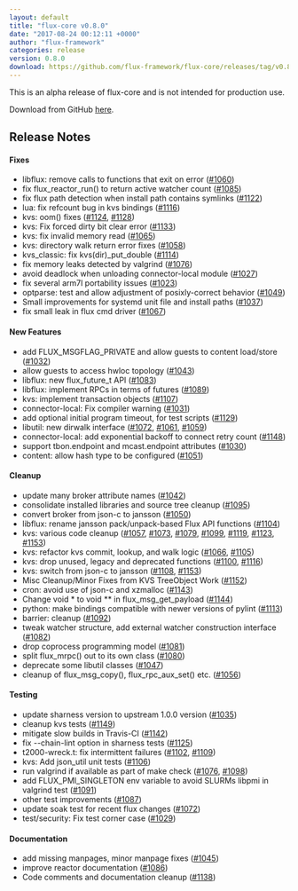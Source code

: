 ```yaml
---
layout: default
title: "flux-core v0.8.0"
date: "2017-08-24 00:12:11 +0000"
author: "flux-framework"
categories: release
version: 0.8.0
download: https://github.com/flux-framework/flux-core/releases/tag/v0.8.0
---
```


<div class="note warning">
This is an alpha release of flux-core and is not intended for production use.
</div>

Download from GitHub [here](https://github.com/flux-framework/flux-core/releases/tag/v0.8.0).

## Release Notes

#### Fixes
 * libflux: remove calls to functions that exit on error ([#1060](https://github.com/flux-framework/flux-core/issues/1060))
 * fix flux_reactor_run() to return active watcher count ([#1085](https://github.com/flux-framework/flux-core/issues/1085))
 * fix flux path detection when install path contains symlinks ([#1122](https://github.com/flux-framework/flux-core/issues/1122))
 * lua: fix refcount bug in kvs bindings ([#1116](https://github.com/flux-framework/flux-core/issues/1116))
 * kvs: oom() fixes ([#1124](https://github.com/flux-framework/flux-core/issues/1124), [#1128](https://github.com/flux-framework/flux-core/issues/1128))
 * kvs: Fix forced dirty bit clear error ([#1133](https://github.com/flux-framework/flux-core/issues/1133))
 * kvs: fix invalid memory read ([#1065](https://github.com/flux-framework/flux-core/issues/1065))
 * kvs: directory walk return error fixes ([#1058](https://github.com/flux-framework/flux-core/issues/1058))
 * kvs_classic: fix kvs(dir)_put_double ([#1114](https://github.com/flux-framework/flux-core/issues/1114))
 * fix memory leaks detected by valgrind ([#1076](https://github.com/flux-framework/flux-core/issues/1076))
 * avoid deadlock when unloading connector-local module ([#1027](https://github.com/flux-framework/flux-core/issues/1027))
 * fix several arm7l portability issues ([#1023](https://github.com/flux-framework/flux-core/issues/1023))
 * optparse: test and allow adjustment of posixly-correct behavior ([#1049](https://github.com/flux-framework/flux-core/issues/1049))
 * Small improvements for systemd unit file and install paths ([#1037](https://github.com/flux-framework/flux-core/issues/1037))
 * fix small leak in flux cmd driver ([#1067](https://github.com/flux-framework/flux-core/issues/1067))

#### New Features
 * add FLUX_MSGFLAG_PRIVATE and allow guests to content load/store ([#1032](https://github.com/flux-framework/flux-core/issues/1032))
 * allow guests to access hwloc topology ([#1043](https://github.com/flux-framework/flux-core/issues/1043))
 * libflux: new flux_future_t API ([#1083](https://github.com/flux-framework/flux-core/issues/1083))
 * libflux: implement RPCs in terms of futures ([#1089](https://github.com/flux-framework/flux-core/issues/1089))
 * kvs: implement transaction objects ([#1107](https://github.com/flux-framework/flux-core/issues/1107))
 * connector-local: Fix compiler warning ([#1031](https://github.com/flux-framework/flux-core/issues/1031))
 * add optional initial program timeout, for test scripts ([#1129](https://github.com/flux-framework/flux-core/issues/1129))
 * libutil: new dirwalk interface ([#1072](https://github.com/flux-framework/flux-core/issues/1072), [#1061](https://github.com/flux-framework/flux-core/issues/1061), [#1059](https://github.com/flux-framework/flux-core/issues/1059))
 * connector-local: add exponential backoff to connect retry count ([#1148](https://github.com/flux-framework/flux-core/issues/1148))
 * support tbon.endpoint and mcast.endpoint attributes ([#1030](https://github.com/flux-framework/flux-core/issues/1030))
 * content: allow hash type to be configured ([#1051](https://github.com/flux-framework/flux-core/issues/1051))

#### Cleanup
 * update many broker attribute names ([#1042](https://github.com/flux-framework/flux-core/issues/1042))
 * consolidate installed libraries and source tree cleanup ([#1095](https://github.com/flux-framework/flux-core/issues/1095))
 * convert broker from json-c to jansson ([#1050](https://github.com/flux-framework/flux-core/issues/1050))
 * libflux: rename jansson pack/unpack-based Flux API functions ([#1104](https://github.com/flux-framework/flux-core/issues/1104))
 * kvs: various code cleanup ([#1057](https://github.com/flux-framework/flux-core/issues/1057), [#1073](https://github.com/flux-framework/flux-core/issues/1073), [#1079](https://github.com/flux-framework/flux-core/issues/1079), [#1099](https://github.com/flux-framework/flux-core/issues/1099), [#1119](https://github.com/flux-framework/flux-core/issues/1119), [#1123](https://github.com/flux-framework/flux-core/issues/1123), [#1153](https://github.com/flux-framework/flux-core/issues/1153))
 * kvs: refactor kvs commit, lookup, and walk logic ([#1066](https://github.com/flux-framework/flux-core/issues/1066), [#1105](https://github.com/flux-framework/flux-core/issues/1105))
 * kvs: drop unused, legacy and deprecated functions ([#1100](https://github.com/flux-framework/flux-core/issues/1100), [#1116](https://github.com/flux-framework/flux-core/issues/1116))
 * kvs: switch from json-c to jansson ([#1108](https://github.com/flux-framework/flux-core/issues/1108), [#1153](https://github.com/flux-framework/flux-core/issues/1153))
 * Misc Cleanup/Minor Fixes from KVS TreeObject Work ([#1152](https://github.com/flux-framework/flux-core/issues/1152))
 * cron: avoid use of json-c and xzmalloc ([#1143](https://github.com/flux-framework/flux-core/issues/1143))
 * Change void * to void ** in flux_msg_get_payload ([#1144](https://github.com/flux-framework/flux-core/issues/1144))
 * python: make bindings compatible with newer versions of pylint ([#1113](https://github.com/flux-framework/flux-core/issues/1113))
 * barrier: cleanup ([#1092](https://github.com/flux-framework/flux-core/issues/1092))
 * tweak watcher structure, add external watcher construction interface
   ([#1082](https://github.com/flux-framework/flux-core/issues/1082))
 * drop coprocess programming model ([#1081](https://github.com/flux-framework/flux-core/issues/1081))
 * split flux_mrpc() out to its own class ([#1080](https://github.com/flux-framework/flux-core/issues/1080))
 * deprecate some libutil classes ([#1047](https://github.com/flux-framework/flux-core/issues/1047))
 * cleanup of flux_msg_copy(), flux_rpc_aux_set() etc. ([#1056](https://github.com/flux-framework/flux-core/issues/1056))

#### Testing
 * update sharness version to upstream 1.0.0 version ([#1035](https://github.com/flux-framework/flux-core/issues/1035))
 * cleanup kvs tests ([#1149](https://github.com/flux-framework/flux-core/issues/1149))
 * mitigate slow builds in Travis-CI ([#1142](https://github.com/flux-framework/flux-core/issues/1142))
 * fix --chain-lint option in sharness tests ([#1125](https://github.com/flux-framework/flux-core/issues/1125))
 * t2000-wreck.t: fix intermittent failures ([#1102](https://github.com/flux-framework/flux-core/issues/1102), [#1109](https://github.com/flux-framework/flux-core/issues/1109))
 * kvs: Add json_util unit tests ([#1106](https://github.com/flux-framework/flux-core/issues/1106))
 * run valgrind if available as part of make check ([#1076](https://github.com/flux-framework/flux-core/issues/1076), [#1098](https://github.com/flux-framework/flux-core/issues/1098))
 * add FLUX_PMI_SINGLETON env variable to avoid SLURMs libpmi in valgrind
   test ([#1091](https://github.com/flux-framework/flux-core/issues/1091))
 * other test improvements ([#1087](https://github.com/flux-framework/flux-core/issues/1087))
 * update soak test for recent flux changes ([#1072](https://github.com/flux-framework/flux-core/issues/1072))
 * test/security: Fix test corner case ([#1029](https://github.com/flux-framework/flux-core/issues/1029))

#### Documentation
 * add missing manpages, minor manpage fixes ([#1045](https://github.com/flux-framework/flux-core/issues/1045))
 * improve reactor documentation ([#1086](https://github.com/flux-framework/flux-core/issues/1086))
 * Code comments and documentation cleanup ([#1138](https://github.com/flux-framework/flux-core/issues/1138))
